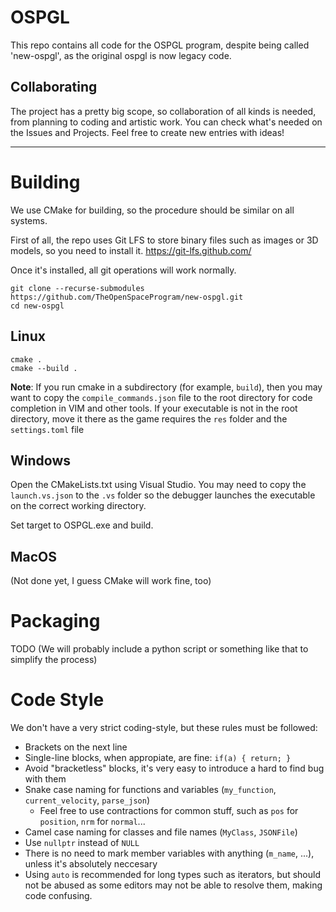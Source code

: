 # OSPGL
This repo contains all code for the OSPGL program, despite being called 'new-ospgl', as the original ospgl is now legacy code.
## Collaborating
The project has a pretty big scope, so collaboration of all kinds is needed, from planning to coding and artistic work. 
You can check what's needed on the Issues and Projects. Feel free to create new entries with ideas!

---

# Building
We use CMake for building, so the procedure should be similar on all systems.

First of all, the repo uses Git LFS to store binary files such as images or 3D models, so you need to install it.
https://git-lfs.github.com/

Once it's installed, all git operations will work normally.

```
git clone --recurse-submodules https://github.com/TheOpenSpaceProgram/new-ospgl.git
cd new-ospgl
```

## Linux
```
cmake .
cmake --build . 
```
**Note**: If you run cmake in a subdirectory (for example, `build`), then you may want to copy the `compile_commands.json` file to the root directory for code completion in VIM and other tools. 
If your executable is not in the root directory, move it there as the game requires the `res` folder and the `settings.toml` file

## Windows

Open the CMakeLists.txt using Visual Studio. You may need to copy the `launch.vs.json` to the `.vs` folder so
the debugger launches the executable on the correct working directory.

Set target to OSPGL.exe and build.

## MacOS

(Not done yet, I guess CMake will work fine, too)

# Packaging

TODO (We will probably include a python script or something like that to simplify the process)

# Code Style
We don't have a very strict coding-style, but these rules must be followed:
- Brackets on the next line
- Single-line blocks, when appropiate, are fine: `if(a) { return; }`
- Avoid "bracketless" blocks, it's very easy to introduce a hard to find bug with them
- Snake case naming for functions and variables (`my_function`, `current_velocity`, `parse_json`)
    - Feel free to use contractions for common stuff, such as `pos` for `position`, `nrm` for `normal`...
- Camel case naming for classes and file names (`MyClass`, `JSONFile`)
- Use `nullptr` instead of `NULL`
- There is no need to mark member variables with anything (`m_name`, ...), unless it's absolutely neccesary
- Using `auto` is recommended for long types such as iterators, but should not be abused as some editors may not be able to resolve them, making code confusing.
